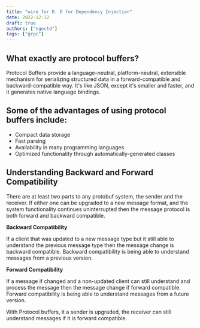 ```yaml
---
title: "wire for D. D for Dependency Injection"
date: 2022-12-12
draft: true
authors: ["ngoctd"]
tags: ["grpc"]
---
```



## What exactly are protocol buffers?

Protocol Buffers provide a language-neutral, platform-neutral, extensible mechanism for serializing structured data in a forward-compatible and backward-compatible way. It's like JSON, except it's smaller and faster, and it generates native language bindings.

## Some of the advantages of using protocol buffers include:

- Compact data storage
- Fast parsing
- Availability in many programming languages
- Optimized functionality through automatically-generated classes

## Understanding Backward and Forward Compatibility

There are at least two parts to any protobuf system, the sender and the receiver. If either one can be upgraded to a new message format, and the system functionality continues uninterrupted then the message protocol is both forward and backward compatible.

**Backward Compatibility**

If a client that was updated to a new message type but it still able to understand the previous message type then the message change is backward compatible. Backward compatibility is being able to understand messages from a previous version.

**Forward Compatibility**

If a message if changed and a non-updated client can still understand and process the message then the message change if forward compatible. Forward compatibility is being able to understand messages from a future version.

With Protocol buffers, it a sender is upgraded, the receiver can still understand messages if it is forward compatible.